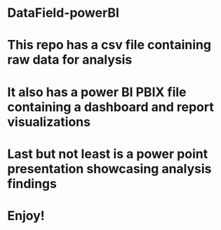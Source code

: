 # DataField-powerBI

# This repo has a csv file containing raw data for analysis
# It also has a power BI PBIX file containing a dashboard and report visualizations
# Last but not least is a power point presentation showcasing analysis findings

# Enjoy!
